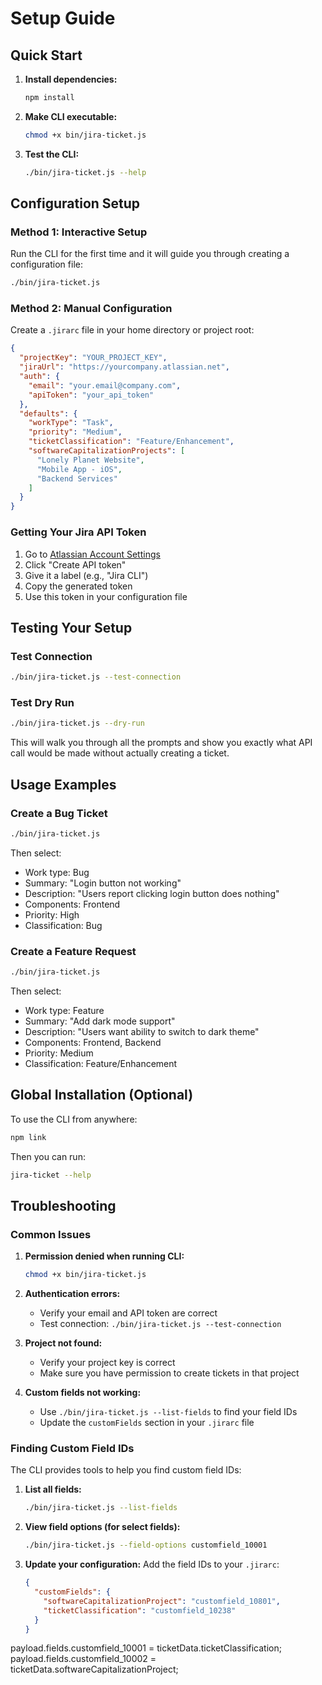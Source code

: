 # Setup Guide

## Quick Start

1. **Install dependencies:**
   ```bash
   npm install
   ```

2. **Make CLI executable:**
   ```bash
   chmod +x bin/jira-ticket.js
   ```

3. **Test the CLI:**
   ```bash
   ./bin/jira-ticket.js --help
   ```

## Configuration Setup

### Method 1: Interactive Setup
Run the CLI for the first time and it will guide you through creating a configuration file:
```bash
./bin/jira-ticket.js
```

### Method 2: Manual Configuration
Create a `.jirarc` file in your home directory or project root:

```json
{
  "projectKey": "YOUR_PROJECT_KEY",
  "jiraUrl": "https://yourcompany.atlassian.net",
  "auth": {
    "email": "your.email@company.com",
    "apiToken": "your_api_token"
  },
  "defaults": {
    "workType": "Task",
    "priority": "Medium",
    "ticketClassification": "Feature/Enhancement",
    "softwareCapitalizationProjects": [
      "Lonely Planet Website",
      "Mobile App - iOS",
      "Backend Services"
    ]
  }
}
```

### Getting Your Jira API Token

1. Go to [Atlassian Account Settings](https://id.atlassian.com/manage-profile/security/api-tokens)
2. Click "Create API token"
3. Give it a label (e.g., "Jira CLI")
4. Copy the generated token
5. Use this token in your configuration file

## Testing Your Setup

### Test Connection
```bash
./bin/jira-ticket.js --test-connection
```

### Test Dry Run
```bash
./bin/jira-ticket.js --dry-run
```

This will walk you through all the prompts and show you exactly what API call would be made without actually creating a ticket.

## Usage Examples

### Create a Bug Ticket
```bash
./bin/jira-ticket.js
```
Then select:
- Work type: Bug
- Summary: "Login button not working"
- Description: "Users report clicking login button does nothing"
- Components: Frontend
- Priority: High
- Classification: Bug

### Create a Feature Request
```bash
./bin/jira-ticket.js
```
Then select:
- Work type: Feature
- Summary: "Add dark mode support"
- Description: "Users want ability to switch to dark theme"
- Components: Frontend, Backend
- Priority: Medium
- Classification: Feature/Enhancement

## Global Installation (Optional)

To use the CLI from anywhere:
```bash
npm link
```

Then you can run:
```bash
jira-ticket --help
```

## Troubleshooting

### Common Issues

1. **Permission denied when running CLI:**
   ```bash
   chmod +x bin/jira-ticket.js
   ```

2. **Authentication errors:**
   - Verify your email and API token are correct
   - Test connection: `./bin/jira-ticket.js --test-connection`

3. **Project not found:**
   - Verify your project key is correct
   - Make sure you have permission to create tickets in that project

4. **Custom fields not working:**
   - Use `./bin/jira-ticket.js --list-fields` to find your field IDs
   - Update the `customFields` section in your `.jirarc` file

### Finding Custom Field IDs

The CLI provides tools to help you find custom field IDs:

1. **List all fields:**
   ```bash
   ./bin/jira-ticket.js --list-fields
   ```

2. **View field options (for select fields):**
   ```bash
   ./bin/jira-ticket.js --field-options customfield_10001
   ```

3. **Update your configuration:**
   Add the field IDs to your `.jirarc`:
   ```json
   {
     "customFields": {
       "softwareCapitalizationProject": "customfield_10801",
       "ticketClassification": "customfield_10238"
     }
   }
   ```
payload.fields.customfield_10001 = ticketData.ticketClassification;
payload.fields.customfield_10002 = ticketData.softwareCapitalizationProject;
```
